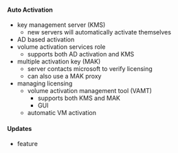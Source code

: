#### Auto Activation
- key management server (KMS)
	- new servers will automatically activate themselves
- AD based activation
- volume activation services role
	- supports both AD activation and KMS
- multiple activation key (MAK)
	- server contacts microsoft to verify licensing
	- can also use a MAK proxy 
- managing licensing
	- volume activation management tool (VAMT)
		- supports both KMS and MAK
		- GUI
	- automatic VM activation
#### Updates
- feature 
